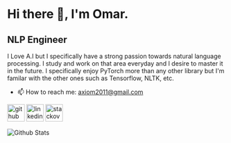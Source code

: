 ### <h1>Hi there 👋, I'm Omar.</h1>
#### <h2>NLP Engineer</h2>

I Love A.I but I specifically have a strong passion towards natural language processing. I study and work on that area everyday and I desire to master it in the future.
I specifically enjoy PyTorch more than any other library but I'm familar with the other ones such as Tensorflow, NLTK, etc.


- 📫 How to reach me: axiom2011@gmail.com 

[<img src='https://cdn.jsdelivr.net/npm/simple-icons@3.0.1/icons/github.svg' alt='github' height='40'>](https://github.com/axiom2018)  [<img src='https://cdn.jsdelivr.net/npm/simple-icons@3.0.1/icons/linkedin.svg' alt='linkedin' height='40'>](https://www.linkedin.com/in/https://www.linkedin.com/in/kwesiemoodie//)  [<img src='https://cdn.jsdelivr.net/npm/simple-icons@3.0.1/icons/stackoverflow.svg' alt='stackoverflow' height='40'>](https://stackoverflow.com/users/https://stackoverflow.com/users/3827505/omar-moodie)  


![Github Stats](https://github-readme-stats.vercel.app/api?username=axiom2018&&show_icons=true&title_color=ffffff&icon_color=bb2acf&text_color=daf7dc&bg_color=151515)

<!---
axiom2018/axiom2018 is a ✨ special ✨ repository because its `README.md` (this file) appears on your GitHub profile.
You can click the Preview link to take a look at your changes.
--->
